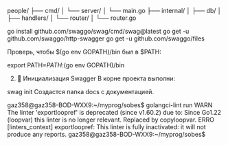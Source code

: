 people/
├── cmd/
│   └── server/
│       └── main.go
├── internal/
│   ├── db/
│   ├── handlers/
│   └── router/
│       └── router.go


go install github.com/swaggo/swag/cmd/swag@latest
go get -u github.com/swaggo/http-swagger
go get -u github.com/swaggo/files

Проверь, чтобы $(go env GOPATH)/bin был в $PATH:


export PATH=$PATH:$(go env GOPATH)/bin

2. 📂 Инициализация Swagger
В корне проекта выполни:


swag init
Создастся папка docs с документацией.



gaz358@gaz358-BOD-WXX9:~/myprog/sobes$ golangci-lint run
WARN The linter 'exportloopref' is deprecated (since v1.60.2) due to: Since Go1.22 (loopvar) this linter is no longer relevant. Replaced by copyloopvar. 
ERRO [linters_context] exportloopref: This linter is fully inactivated: it will not produce any reports. 
gaz358@gaz358-BOD-WXX9:~/myprog/sobes$ 



